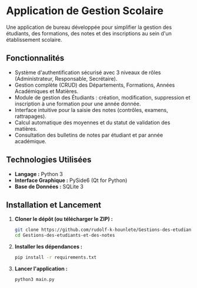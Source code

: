 # Application de Gestion Scolaire

Une application de bureau développée pour simplifier la gestion des étudiants, des formations, des notes et des inscriptions au sein d'un établissement scolaire.



## Fonctionnalités

* Système d'authentification sécurisé avec 3 niveaux de rôles (Administrateur, Responsable, Secrétaire).
* Gestion complète (CRUD) des Départements, Formations, Années Académiques et Matières.
* Module de gestion des Étudiants : création, modification, suppression et inscription à une formation pour une année donnée.
* Interface intuitive pour la saisie des notes (contrôles, examens, rattrapages).
* Calcul automatique des moyennes et du statut de validation des matières.
* Consultation des bulletins de notes par étudiant et par année académique.

## Technologies Utilisées

* **Langage :** Python 3
* **Interface Graphique :** PySide6 (Qt for Python)
* **Base de Données :** SQLite 3

## Installation et Lancement

1.  **Cloner le dépôt (ou télécharger le ZIP) :**
    ```sh
    git clone https://github.com/rudolf-k-hounlete/Gestions-des-etudiants-et-des-notes.git
    cd Gestions-des-etudiants-et-des-notes
    ```

2.  **Installer les dépendances :**
    ```sh
    pip install -r requirements.txt
    ```

3.  **Lancer l'application :**
    ```sh
    python3 main.py
    ```